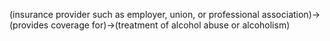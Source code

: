 (insurance provider such as employer, union, or professional association)->(provides coverage for)->(treatment of alcohol abuse or alcoholism)